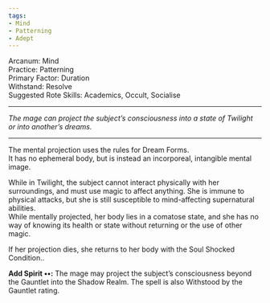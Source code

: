 ```yaml
---
tags:
- Mind
- Patterning
- Adept
---
```


Arcanum: Mind\
Practice: Patterning\
Primary Factor: Duration\
Withstand: Resolve\
Suggested Rote Skills: Academics, Occult, Socialise

---

_The mage can project the subject’s consciousness into a state of Twilight or into another’s dreams._

---

The mental projection uses the rules for Dream Forms.\
It has no ephemeral body, but is instead an incorporeal, intangible mental image.

While in Twilight, the subject cannot interact physically with her surroundings, and must use magic to affect anything. She is immune to physical attacks, but she is still susceptible to mind-affecting supernatural abilities.\
While mentally projected, her body lies in a comatose state, and she has no way of knowing its health or state without returning or the use of other magic.

If her projection dies, she returns to her body with the Soul Shocked Condition..

**Add Spirit ••:** The mage may project the subject’s consciousness beyond the Gauntlet into the Shadow Realm. The spell is also Withstood by the Gauntlet rating.